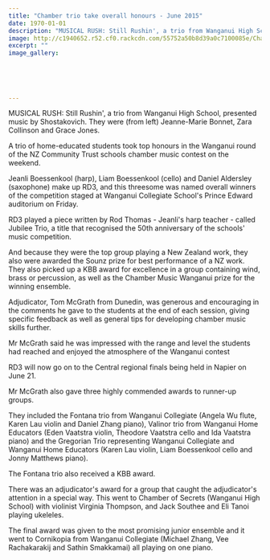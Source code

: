 ```yaml
---
title: "Chamber trio take overall honours - June 2015"
date: 1970-01-01
description: "MUSICAL RUSH: Still Rushin', a trio from Wanganui High School, presented music by Shostakovich. They were (from left) Jeanne-Marie Bonnet, Zara Collinson and Grace Jones, Wanganui Chronicle 8/6/15..."
image: http://c1940652.r52.cf0.rackcdn.com/55752a50b8d39a0c7100085e/Chamber-of-Music-8.6.15.jpg
excerpt: ""
image_gallery:
    
    
    
    
    
---
```


<p><span>MUSICAL RUSH: Still Rushin', a trio from Wanganui High School, presented music by Shostakovich. They were (from left) Jeanne-Marie Bonnet, Zara Collinson and Grace Jones.</span></p>
<p>A trio of home-educated students took top honours in the Wanganui round of the NZ Community Trust schools chamber music contest on the weekend.</p>
<p>Jeanli Boessenkool (harp), Liam Boessenkool (cello) and Daniel Aldersley (saxophone) make up RD3, and this threesome was named overall winners of the competition staged at Wanganui Collegiate School's Prince Edward auditorium on Friday.</p>
<p>RD3 played a piece written by Rod Thomas - Jeanli's harp teacher - called Jubilee Trio, a title that recognised the 50th anniversary of the schools' music competition.</p>
<p>And because they were the top group playing a New Zealand work, they also were awarded the Sounz prize for best performance of a NZ work. They also picked up a KBB award for excellence in a group containing wind, brass or percussion, as well as the Chamber Music Wanganui prize for the winning ensemble.</p>
<p>Adjudicator, Tom McGrath from Dunedin, was generous and encouraging in the comments he gave to the students at the end of each session, giving specific feedback as well as general tips for developing chamber music skills further.</p>
<p>Mr McGrath said he was impressed with the range and level the students had reached and enjoyed the atmosphere of the Wanganui contest</p>
<p>RD3 will now go on to the Central regional finals being held in Napier on June 21.</p>
<p>Mr McGrath also gave three highly commended awards to runner-up groups.</p>
<p>They included the Fontana trio from Wanganui Collegiate (Angela Wu flute, Karen Lau violin and Daniel Zhang piano), Valinor trio from Wanganui Home Educators (Eden Vaatstra violin, Theodore Vaatstra cello and Ida Vaatstra piano) and the Gregorian Trio representing Wanganui Collegiate and Wanganui Home Educators (Karen Lau violin, Liam Boessenkool cello and Jonny Matthews piano).</p>
<p>The Fontana trio also received a KBB award.</p>
<p>There was an adjudicator's award for a group that caught the adjudicator's attention in a special way. This went to Chamber of Secrets (Wanganui High School) with violinist Virginia Thompson, and Jack Southee and Eli Tanoi playing ukeleles.</p>
<p>The final award was given to the most promising junior ensemble and it went to Cornikopia from Wanganui Collegiate (Michael Zhang, Vee Rachakarakij and Sathin Smakkamai) all playing on one piano.</p>

